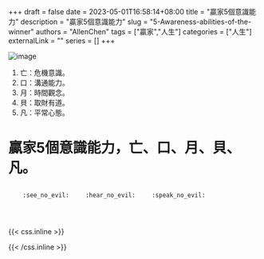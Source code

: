+++ 
draft = false
date = 2023-05-01T16:58:14+08:00
title = "贏家5個意識能力"
description = "贏家5個意識能力"
slug = "5-Awareness-abilities-of-the-winner"
authors = "AllenChen"
tags = ["贏家","人生"]
categories = ["人生"]
externalLink = ""
series = []
+++

![image](/images/post/A-rabbit-with-big-blue-eyes-holding-a-trophy-with-Van-Gogh-style.jpeg)

1. 亡：危機意識。
2. 口：溝通能力。
3. 月：時間觀念。
4. 貝：取財有道。
5. 凡：平常心態。

# 贏家5個意識能力，亡、口、月、貝、凡。

<p><span class="nowrap"><span class="emojify">🙈</span> <code>:see_no_evil:</code></span>  <span class="nowrap"><span class="emojify">🙉</span> <code>:hear_no_evil:</code></span>  <span class="nowrap"><span class="emojify">🙊</span> <code>:speak_no_evil:</code></span></p>
<br>
    

{{< css.inline >}}
<style>
.emojify {
	font-family: Apple Color Emoji, Segoe UI Emoji, NotoColorEmoji, Segoe UI Symbol, Android Emoji, EmojiSymbols;
	font-size: 2rem;
	vertical-align: middle;
}
@media screen and (max-width:650px) {
  .nowrap {
    display: block;
    margin: 25px 0;
  }
}
</style>
{{< /css.inline >}}
